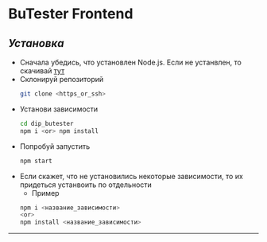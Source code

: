 # BuTester Frontend
## _Установка_

- Сначала убедись, что установлен Node.js. Если не устанвлен, то скачивай [тут](https://nodejs.org/en/download/current)
- Склонируй репозиторий
    ```sh
    git clone <https_or_ssh>
    ```
- Установи зависимости
    ```sh
    cd dip_butester
    npm i <or> npm install
    ```
- Попробуй запустить 
    ```sh
    npm start
    ```
- Если скажет, что не установились некоторые зависимости, то их придеться устанвоить по отдельности
    - Пример
    ```sh
    npm i <название_зависимости>
    <or>
    npm install <название_зависимости>
    ```
---